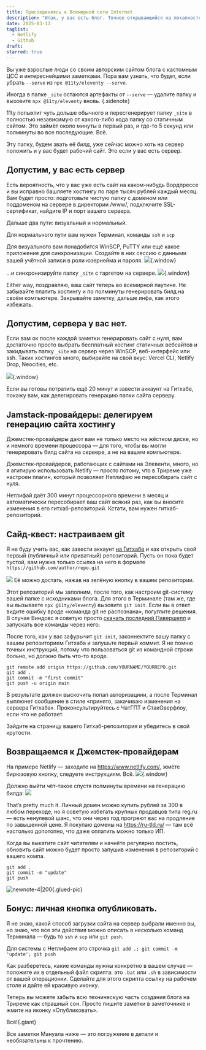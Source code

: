 ```yaml
---
title: Присоединяясь к Всемирной сети Internet
description: "Итак, у вас есть блог. Точнее открывающийся на локалхосте сайт. Пора загрузить его на сервер (бесплатно!) и подключить домен (бесплатно!). Бонус: ведём историю изменений через git и делаем кнопку «опубликовать» на рабочем столе."
date: 2025-03-13
taglist:
  - Netlify
  - Github
draft: 
starred: true
---
```

Вы уже взрослые люди со своим авторским сайтом блога с кастомным ЦСС и интереснейшими заметками. Пора вам узнать, что будет, если убрать `--serve` из `npx @11ty/eleventy --serve`.

Иногда в папке `_site` остаются артефакты от  `--serve` — удалите папку и вызовите `npx @11ty/eleventy` вновь. {.sidenote}

11ty попыхтит чуть дольше обычного и пересгенерирует папку `_site` в полностью независимую от какого-либо кода папку со статичным сайтом. Это займёт около минуты в первый раз, и где-то 5 секунд или полминуты во все последующие. Всё.

Эту папку, будем звать её *билд*, уже сейчас можно хоть на сервер положить и у вас будет рабочий сайт. Это если у вас есть сервер.

## Допустим, у вас есть сервер

Есть вероятность, что у вас уже есть сайт на каком-нибудь Вордпрессе и вы исправно башляете хостингу по паре тысяч рублей каждый месяц. Вам будет просто: подготовьте чистую папку с доменом или поддоменом на сервере в директории /www/, подключите SSL-сертификат, найдите IP и порт вашего сервера.

Дальше два пути: визуальный и нормальный.

Для нормального пути вам нужен Терминал, команды `ssh` и `scp`

Для визуального вам понадобится WinSCP, PuTTY или ещё какое приложение для синхронизации. Создайте в них сессию с данными вашей учётной записи в роли юзернейма и пароля. 
![](publishing-to-web.png){.window}

...и синхронизируйте папку `_site` с таргетом на сервере.
![](winscp-sync.png){.window}

Either way, поздравляю, ваш сайт теперь во всемирной паутине. Не забывайте платить хостингу и по полминуты генерировать билд на своём компьютере. Закрывайте заметку, дальше инфа, как этого избежать.

## Допустим, сервера у вас нет.

Если вам ок после каждой заметки генерировать сайт с нуля, вам достаточно просто выбрать бесплатный хостинг статичных вебсайтов и закидывать папку `_site` на сервер через WinSCP, веб-интерфейс или ssh. Таких хостингов много, выбирайте на свой вкус: Vercel CLI, Netlify Drop, Neocities, etc.

![](to-the-web.png){.window}

Если вы готовы потратить ещё 20 минут и завести аккаунт на Гитхабе, покажу вам, как делегировать генерацию папки сайта серверу.

## Jamstack-провайдеры: делегируем генерацию сайта хостингу

Джемстек-провайдеры дают вам не только место на жёстком диске, но и немного времени процессора — для того, чтобы вы могли генерировать билд сайта на сервере, а не на вашем компьютере.

Джемстек-провайдеров, работающих с сайтами на Элевенти, много, но я агитирую использовать Netlify — просто потому, что в Триреме уже настроен плагин, который позволяет Нетлифаю не пересобирать сайт с нуля.

Нетлифай даёт 300 минут процессорного времени в месяц и автоматически пересобирает ваш сайт всякий раз, как вы вносите изменения в его гитхаб-репозиторий. Кстати, вам нужен гитхаб-репозиторий.

## Сайд-квест: настраиваем git

Я не буду учить вас, как завести аккаунт [на Гитхабе](https://github.com/) и как открыть свой первый (публичный или приватный) репозиторий. Пусть он пока будет пустой, вам нужна только ссылка на него в формате `https://github.com/author/repo.git` 

![](to-the-web-1.png) Её можно достать, нажав на зелёную кнопку в вашем репозитории.

Этот репозиторий мы заполним, после того, как настроим git-систему вашей папке с исходниками блога. Для этого в Терминале (там же, где вы вызываете `npx @11ty/eleventy`) вызовите `git init`. Если вы в ответ видите ошибку вроде «команда git не распознана», погуглите решения. В случае Виндовс я советую просто [скачать последний Павершелл](https://learn.microsoft.com/en-us/powershell/scripting/install/installing-powershell?view=powershell-7.5) и запускать все команды через него: 

После того, как у вас зафурычит `git init`, законнектите вашу папку с вашим репозиторием Гитхаба и запушьте первый коммит. Я не помню точных инструкций, потому что пользоваться git из командной строки больно, но должно быть что-то вроде. 

```
git remote add origin https://github.com/YOURNAME/YOURREPO.git
git add .
git commit -m "first commit"
git push -u origin main
```

В результате должен выскочить попап авторизациии, а после Терминал выплюнет сообщение в стиле «принято, закачиваю изменения на сервера Гитхаба». Проконсультируйтесь с ЧатГПТ и СтакОверфлоу, если что не работает. 

Зайдите на страницу вашего Гитхаб-репозитория и убедитесь в свой крутости.

## Возвращаемся к Джемстек-провайдерам

На примере Netlify — заходите на https://www.netlify.com/, жмёте бирюзовую кнопку, следуете инструкциям. Всё.
![](to-the-web-2.png){.window}

Должно выйти чёт-такое спустя полминуты времени на генерацию билда:
![](to-the-web-4.png)

That’s pretty much it. Личный домен можно купить рублей за 300 в любом переходе, но я советую избегать крупных продавцов типа reg.ru — есть ненулевой шанс, что они через год прогреют вас на продление по завышенной цене. Я покупаю домены на https://ru-tld.ru/ — там всё настолько допотопно, что даже оплатить можно только ИП.

Когда вы выкатите сайт читателям и начнёте регулярно постить, обновить сайт можно будет просто запушив изменения в репозиторий с вашего компа.

```
git add .
git commit -m "update"
git push
```

![newnote-4|200](newnote-4.png){.glued-pic}
## Бонус: личная кнопка опубликовать.

Я не знаю, какой способ загрузки сайта на сервер выбрали именно вы, но знаю, что все эти действия можно описать в несколько команд Терминала — будь то `ssh` и `scp` или `git push`. 

Для системы с Нетлифаем это строчка `git add .; git commit -m 'update'; git push`

Как разберетесь, какие команды нужны конкретно в вашем случае — положите их в отдельный файл скрипта: это `.bat` или `.sh` в зависимости от вашей операционки. Сделайте для этого скрипта ссылку на рабочем столе и дайте ей красивую иконку. 

Теперь вы можете забыть всю техническую часть создания блога на Триреме как страшный сон. Просто пишите заметки в заметочнике и жмите на иконку «Опубликовать».

Всё!{.giant}

Все заметки Мануала ниже — это погружение в детали и необязательны к прочтению.